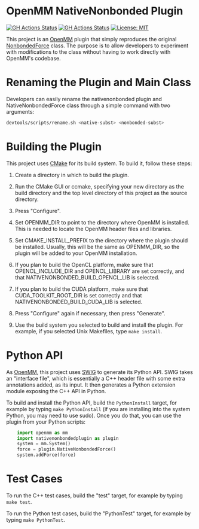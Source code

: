 OpenMM NativeNonbonded Plugin
=============================

[![GH Actions Status](https://github.com/craabreu/openmm-native-nonbonded-plugin/workflows/Linux/badge.svg)](https://github.com/craabreu/openmm-native-nonbonded-plugin/actions?query=branch%3Amain+workflow%3ALinux)
[![GH Actions Status](https://github.com/craabreu/openmm-native-nonbonded-plugin/workflows/MacOS/badge.svg)](https://github.com/craabreu/openmm-native-nonbonded-plugin/actions?query=branch%3Amain+workflow%3AMacOS)
[![License: MIT](https://img.shields.io/badge/License-MIT-yellow.svg)](https://opensource.org/licenses/MIT)

This project is an [OpenMM] plugin that simply reproduces the original [NonbondedForce] class.
The purpose is to allow developers to experiment with modifications to the class without having to
work directly with OpenMM's codebase.


Renaming the Plugin and Main Class
==================================

Developers can easily rename the nativenonbonded plugin and NativeNonbondedForce class through a
simple command with two arguments:

```bash
devtools/scripts/rename.sh <native-subst> <nonbonded-subst>
```


Building the Plugin
===================

This project uses [CMake] for its build system.  To build it, follow these steps:

1. Create a directory in which to build the plugin.

2. Run the CMake GUI or ccmake, specifying your new directory as the build directory and the top
level directory of this project as the source directory.

3. Press "Configure".

4. Set OPENMM_DIR to point to the directory where OpenMM is installed.  This is needed to locate
the OpenMM header files and libraries.

5. Set CMAKE_INSTALL_PREFIX to the directory where the plugin should be installed.  Usually,
this will be the same as OPENMM_DIR, so the plugin will be added to your OpenMM installation.

6. If you plan to build the OpenCL platform, make sure that OPENCL_INCLUDE_DIR and
OPENCL_LIBRARY are set correctly, and that NATIVENONBONDED_BUILD_OPENCL_LIB is selected.

7. If you plan to build the CUDA platform, make sure that CUDA_TOOLKIT_ROOT_DIR is set correctly
and that NATIVENONBONDED_BUILD_CUDA_LIB is selected.

8. Press "Configure" again if necessary, then press "Generate".

9. Use the build system you selected to build and install the plugin.  For example, if you
selected Unix Makefiles, type `make install`.

Python API
==========

As [OpenMM], this project uses [SWIG] to generate its Python API.  SWIG takes an "interface
file", which is essentially a C++ header file with some extra annotations added, as its input.
It then generates a Python extension module exposing the C++ API in Python.

To build and install the Python API, build the `PythonInstall` target, for example by typing
`make PythonInstall` (if you are installing into the system Python, you may need to use sudo).
Once you do that, you can use the plugin from your Python scripts:

```py
    import openmm as mm
    import nativenonbondedplugin as plugin
    system = mm.System()
    force = plugin.NativeNonbondedForce()
    system.addForce(force)
```


Test Cases
==========

To run the C++ test cases, build the "test" target, for example by typing `make test`.

To run the Python test cases, build the "PythonTest" target, for example by typing `make PythonTest`.


[CMake]:            http://www.cmake.org
[NonbondedForce]:   http://docs.openmm.org/latest/api-python/generated/openmm.openmm.NonbondedForce.html
[OpenMM]:           https://openmm.org
[SWIG]:             http://www.swig.org